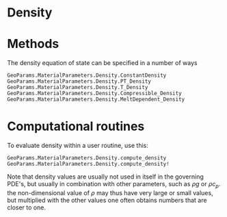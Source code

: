 # Density 
# Methods
The density equation of state can be specified in a number of ways
```@docs
GeoParams.MaterialParameters.Density.ConstantDensity
GeoParams.MaterialParameters.Density.PT_Density
GeoParams.MaterialParameters.Density.T_Density
GeoParams.MaterialParameters.Density.Compressible_Density
GeoParams.MaterialParameters.Density.MeltDependent_Density
```
# Computational routines
To evaluate density within a user routine, use this:
```@docs
GeoParams.MaterialParameters.Density.compute_density
GeoParams.MaterialParameters.Density.compute_density!
```
Note that density values are usually not used in itself in the governing PDE's, but usually in combination with other parameters, such as $\rho g$ or $\rho c_p$. the non-dimensional value of $\rho$ may thus have very large or small values, but multiplied with the other values one often obtains numbers that are closer to one.
